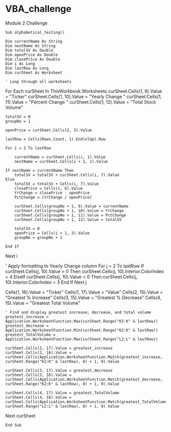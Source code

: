 # VBA_challenge
Module 2 Challenge


    Sub alphabetical_testing()

    Dim currentName As String
    Dim nextName As String
    Dim totalSV As Double
    Dim openPrice As Double
    Dim closePrice As Double
    Dim i As Long
    Dim lastRow As Long
    Dim curSheet As Worksheet
    
    ' Loop through all worksheets
For Each curSheet In ThisWorkbook.Worksheets
    curSheet.Cells(1, 9).Value = "Ticker"
    curSheet.Cells(1, 10).Value = "Yearly Change "
    curSheet.Cells(1, 11).Value = "Percent Change "
    curSheet.Cells(1, 12).Value = "Total Stock Volume"
    
    totalSV = 0
    groupNo = 1
        
    openPrice = curSheet.Cells(2, 3).Value
    
    lastRow = Cells(Rows.Count, 1).End(xlUp).Row
    
    For i = 2 To lastRow
        
        currentName = curSheet.Cells(i, 1).Value
        nextName = curSheet.Cells(i + 1, 1).Value

    If nextName = currentName Then
        totalSV = totalSV + curSheet.Cells(i, 7).Value
    Else
        totalSV = totalSV + Cells(i, 7).Value
        closePrice = Cells(i, 6).Value
        YrChange = closePrice - openPrice
        PctChange = (YrChange / openPrice)
        
        curSheet.Cells(groupNo + 1, 9).Value = currentName
        curSheet.Cells(groupNo + 1, 10).Value = YrChange
        curSheet.Cells(groupNo + 1, 11).Value = PctChange
        curSheet.Cells(groupNo + 1, 12).Value = totalSV
        
        totalSV = 0
        openPrice = Cells(i + 1, 3).Value
        groupNo = groupNo + 1
        
    End If

Next i

 ' Apply formatting to Yearly Change column
    For j = 2 To lastRow
        If curSheet.Cells(j, 10).Value > 0 Then
            curSheet.Cells(j, 10).Interior.ColorIndex = 4
        ElseIf curSheet.Cells(j, 10).Value < 0 Then
            curSheet.Cells(j, 10).Interior.ColorIndex = 3
        End If
    Next j

Cells(1, 16).Value = "Ticker"
Cells(1, 17).Value = "Value"
Cells(2, 15).Value = "Greatest % Increase"
Cells(3, 15).Value = "Greatest % Decrease"
Cells(4, 15).Value = "Greatest Total Volume"

    ' Find and display greatest increase, decrease, and total volume
    greatest_increase = Application.WorksheetFunction.Max(curSheet.Range("K2:K" & lastRow))
    greatest_decrease = Application.WorksheetFunction.Min(curSheet.Range("K2:K" & lastRow))
    greatest_TotalVolume = Application.WorksheetFunction.Max(curSheet.Range("L2:L" & lastRow))

    curSheet.Cells(2, 17).Value = greatest_increase
    curSheet.Cells(2, 16).Value = curSheet.Cells(Application.WorksheetFunction.Match(greatest_increase, curSheet.Range("K2:K" & lastRow), 0) + 1, 9).Value

    curSheet.Cells(3, 17).Value = greatest_decrease
    curSheet.Cells(3, 16).Value = curSheet.Cells(Application.WorksheetFunction.Match(greatest_decrease, curSheet.Range("K2:K" & lastRow), 0) + 1, 9).Value

    curSheet.Cells(4, 17).Value = greatest_TotalVolume
    curSheet.Cells(4, 16).Value = curSheet.Cells(Application.WorksheetFunction.Match(greatest_TotalVolume, curSheet.Range("L2:L" & lastRow), 0) + 1, 9).Value
Next curSheet
        
    

    End Sub
